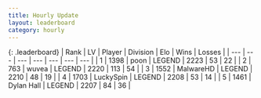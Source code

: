 ```yaml
---
title: Hourly Update
layout: leaderboard
category: hourly
---
```


{: .leaderboard}
| Rank | LV | Player | Division | Elo | Wins | Losses |
| --- | --- | --- | --- | --- | --- | --- |
| <span data-change="0">1</span> | 1398 | <span title="ID: 540690">poon</span> | LEGEND | <span data-change="0">2223</span> | <span data-change="0">53</span> | <span data-change="0">22</span> |
| <span data-change="3">2</span> | 763 | <span title="ID: 740957">wuvea</span> | LEGEND | <span data-change="13">2220</span> | <span data-change="2">113</span> | <span data-change="0">54</span> |
| <span data-change="-1">3</span> | 1552 | <span title="ID: 261794">MalwareHD</span> | LEGEND | <span data-change="0">2210</span> | <span data-change="0">48</span> | <span data-change="0">19</span> |
| <span data-change="-1">4</span> | 1703 | <span title="ID: 498412">LuckySpin</span> | LEGEND | <span data-change="0">2208</span> | <span data-change="0">53</span> | <span data-change="0">14</span> |
| <span data-change="-1">5</span> | 1461 | <span title="ID: 174294">Dylan Hall</span> | LEGEND | <span data-change="0">2207</span> | <span data-change="0">84</span> | <span data-change="0">36</span> |